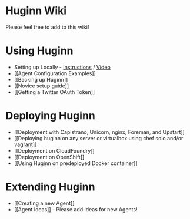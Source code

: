 # Huginn Wiki

Please feel free to add to this wiki!

# Using Huginn

* Setting up Locally - [Instructions](https://gist.github.com/mjhea0/b6b58eefc38985380ff9) / [Video](http://www.youtube.com/watch?v=xJTwaRl2_Iw)
* [[Agent Configuration Examples]]
* [[Backing up Huginn]]
* [[Novice setup guide]]
* [[Getting a Twitter OAuth Token]]

# Deploying Huginn

* [[Deployment with Capistrano, Unicorn, nginx, Foreman, and Upstart]]
* [[Deploying huginn on any server or virtualbox using chef solo and/or vagrant]]
* [[Deployment on CloudFoundry]]
* [[Deployment on OpenShift]]
* [[Using Huginn on predeployed Docker container]]

# Extending Huginn

* [[Creating a new Agent]]
* [[Agent Ideas]] - Please add ideas for new Agents!